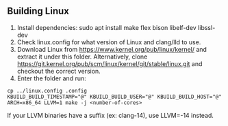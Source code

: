 ## Building Linux
1. Install dependencies: sudo apt install make flex bison libelf-dev libssl-dev
2. Check linux.config for what version of Linux and clang/lld to use.
3. Download Linux from https://www.kernel.org/pub/linux/kernel/ and extract it under this folder.
   Alternatively, clone https://git.kernel.org/pub/scm/linux/kernel/git/stable/linux.git and checkout the correct version.
4. Enter the folder and run:
```
cp ../linux.config .config
KBUILD_BUILD_TIMESTAMP="@" KBUILD_BUILD_USER="@" KBUILD_BUILD_HOST="@" ARCH=x86_64 LLVM=1 make -j <number-of-cores>
```
If your LLVM binaries have a suffix (ex: clang-14), use LLVM=-14 instead.
